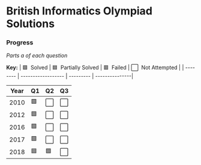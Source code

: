 # British Informatics Olympiad Solutions

### Progress 
*Parts a of each question*

**Key:** 
| 🟩 &nbsp;Solved | 🟦 &nbsp;Partially Solved | 🟥 &nbsp;Failed | ⬜️ &nbsp;Not Attempted |
| -------- | ------------------ | --------- | ---------------|

| Year | Q1 | Q2 | Q3 |
| ---- | -- | -- | -- |
| 2010 | 🟩 | ⬜️ | ⬜️|
| 2012 | 🟩 | ⬜️ | ⬜️ |
| 2016 | 🟩 | ⬜️ | ⬜️ |
| 2017 | 🟩 | ⬜️ | ⬜️ |
| 2018 | 🟦 | 🟩 | ⬜️ |
